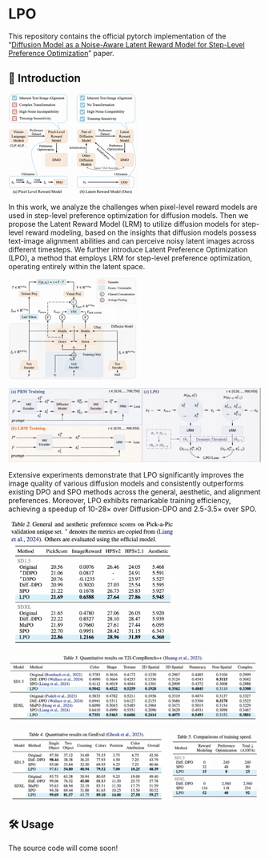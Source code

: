 # LPO

This repository contains the official pytorch implementation of the “[Diffusion Model as a Noise-Aware Latent Reward Model for Step-Level Preference Optimization](https://arxiv.org/abs/2502.01051)” paper.

## 📖 Introduction

<img src="readme.assets/image-20250201133330626.png" alt="image-20250201133330626" style="zoom: 25%;" />

In this work, we analyze the challenges when pixel-level reward models are used in step-level preference optimization for diffusion models. Then we propose the Latent Reward Model (LRM) to utilize diffusion models for step-level reward modeling, based on the insights that diffusion models possess text-image alignment abilities and can perceive noisy latent images across different timesteps. We further introduce Latent Preference Optimization (LPO), a method that employs LRM for step-level preference optimization, operating entirely within the latent space.

<img src="readme.assets/image-20250201133727877.png" alt="image-20250201133727877" style="zoom: 25%;" />

![image-20250201133546785](readme.assets/image-20250201133546785.png)

Extensive experiments demonstrate that LPO significantly improves the image quality of various diffusion models and consistently outperforms existing DPO and SPO methods across the general, aesthetic, and alignment preferences. Moreover, LPO exhibits remarkable training efficiency, achieving a speedup of 10-28$\times$ over Diffusion-DPO and 2.5-3.5$\times$ over SPO.

<img src="readme.assets/image-20250201202804820.png" alt="image-20250201202804820" style="zoom: 33%;" />

![image-20250201202846338](readme.assets/image-20250201202846338.png)

![image-20250201203002853](readme.assets/image-20250201203002853.png)



## 🛠️ Usage

The source code will come soon!
